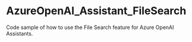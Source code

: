 # AzureOpenAI_Assistant_FileSearch
 Code sample of how to use the File Search feature for Azure OpenAI Assistants.
